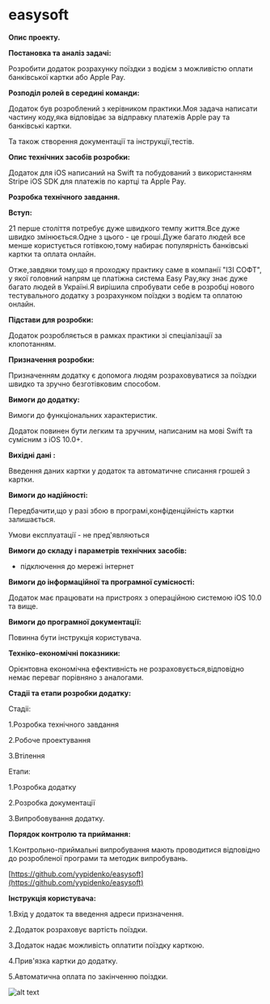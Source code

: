 # easysoft

**Опис проекту.**

**Постановка та аналіз задачі:**

Розробити додаток розрахунку поїздки з водієм з можливістю оплати банківської картки або Apple Pay.

**Розподіл ролей в середині команди:**

Додаток був розроблений з керівником практики.Моя задача написати частину коду,яка відповідає за відправку платежів Apple pay та банківські картки.

Та також створення документації та інструкції,тестів.

**Опис технічних засобів розробки:**

Додаток для iOS написаний на Swift та побудований з використанням Stripe iOS SDK для платежів по картці та Apple Pay.

**Розробка технічного завдання.**

**Вступ:**

21 перше століття потребує дуже швидкого темпу життя.Все дуже швидко змінюється.Одне з цього - це гроші.Дуже багато людей все менше користується готівкою,тому набирає популярність банківські картки та оплата онлайн.

Отже,завдяки тому,що я проходжу практику саме в компанії &quot;ІЗІ СОФТ&quot;, у якої головний напрям це платіжна система Easy Pay,яку знає дуже багато людей в Україні.Я вирішила спробувати себе в розробці нового тестувального додатку з розрахунком поїздки з водієм та оплатою онлайн.

**Підстави для розробки:**

Додаток розробляється в рамках практики зі спеціалізації за клопотанням.

**Призначення розробки:**

Призначенням додатку є допомога людям розраховуватися за поїздки швидко та зручно безготівковим способом.

**Вимоги до додатку:**

Вимоги до функціональних характеристик.

Додаток повинен бути легким та зручним, написаним на мові Swift та сумісним з iOS 10.0+.

**Вихідні дані :**

Введення даних картки у додаток та автоматичне списання грошей з картки.

**Вимоги до надійності:**

Передбачити,що у разі збою в програмі,конфіденційність картки залишається.

Умови експлуатації - не пред&#39;являються

**Вимоги до складу і параметрів технічних засобів:**

- підключення до мережі інтернет

**Вимоги до інформаційної та програмної сумісності:**

Додаток має працювати на пристроях з операційною системою iOS 10.0 та вище.

**Вимоги до програмної документації:**

Повинна бути інструкція користувача.

**Техніко-економічні показники:**

Орієнтовна економічна ефективність не розраховується,відповідно немає переваг порівняно з аналогами.

**Стадіі та етапи розробки додатку:**

Стадіі:

1.Розробка технічного завдання

2.Робоче проектування

3.Втілення

Етапи:

1.Розробка додатку

2.Розробка документації

3.Випробовування додатку.

**Порядок контролю та приймання:**

1.Контрольно-приймальні випробування мають проводитися відповідно до розробленої програми та методик випробувань.

[https://github.com/yypidenko/easysoft](https://github.com/yypidenko/easysoft)

**Інструкція користувача:**

1.Вхід у додаток та введення адреси призначення.

2.Додаток розраховує вартість поїздки.

3.Додаток надає можливість оплатити поїздку карткою.

4.Прив&#39;язка картки до додатку.

5.Автоматична оплата по закінченню поіздки.


![alt text](https://github.com/yypidenko/easysoft/blob/master/Screenshot.png?raw=true)
